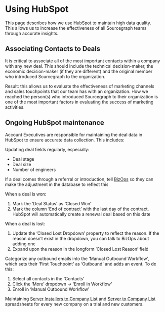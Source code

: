 # Using HubSpot

This page describes how we use HubSpot to maintain high data quality. This allows us to increase the effectiveness of all Sourcegraph teams through accurate insights. 

## Associating Contacts to Deals

It is critical to associate all of the most important contacts within a company with any new deal. This should include the technical decision-maker, the economic decision-maker (if they are different) and the original member who introduced Sourcegraph to the organization. 

Result: this allows us to evaluate the effectiveness of marketing channels and sales touchpoints that our team has with an organization. How we reached the person(s) who introduced Sourcegraph to their organization is one of the most important factors in evaluating the success of marketing activities.

## Ongoing HubSpot maintenance

Account Executives are responsible for maintaining the deal data in HubSpot to ensure accurate data collection. This includes:

Updating deal fields regularly, especially:
* Deal stage
* Deal size
* Number of engineers

If a deal comes through a referral or introduction, tell [BizOps](@sourcegraph/bizops) so they can make the adjustment in the database to reflect this

When a deal is won:
1. Mark the ‘Deal Status’ as ‘Closed Won’
2. Mark the column ‘End of contract’ with the last day of the contract. HubSpot will automatically create a renewal deal based on this date

When a deal is lost:
1. Update the ‘Closed Lost Dropdown’ property to reflect the reason. If the reason doesn’t exist in the dropdown, you can talk to BizOps about adding one
2. Expand upon the reason in the longform ‘Closed Lost Reason’ field

Categorize any outbound emails into the ‘Manual Outbound Workflow’, which sets their ‘First Touchpoint’ as ‘Outbound’ and adds an event. To do this:
1. Select all contacts in the ‘Contacts’
2. Click the ‘More’ dropdown → ‘Enroll in Workflow’
3. Enroll in ‘Manual Outbound Workflow’

Maintaining [Server Installers to Company List](https://docs.google.com/spreadsheets/d/1Y2Z23-2uAjgIEITqmR_tC368OLLbuz12dKjEl4CMINA/edit?usp=sharing) and [Server to Company List](https://docs.google.com/spreadsheets/d/1wo_KQIcGrNGCWYKa6iHJ7MImJ_aI7GN12E-T21Es8TU/edit?usp=sharing) spreadsheets for every new company on a trial and new customers. 

